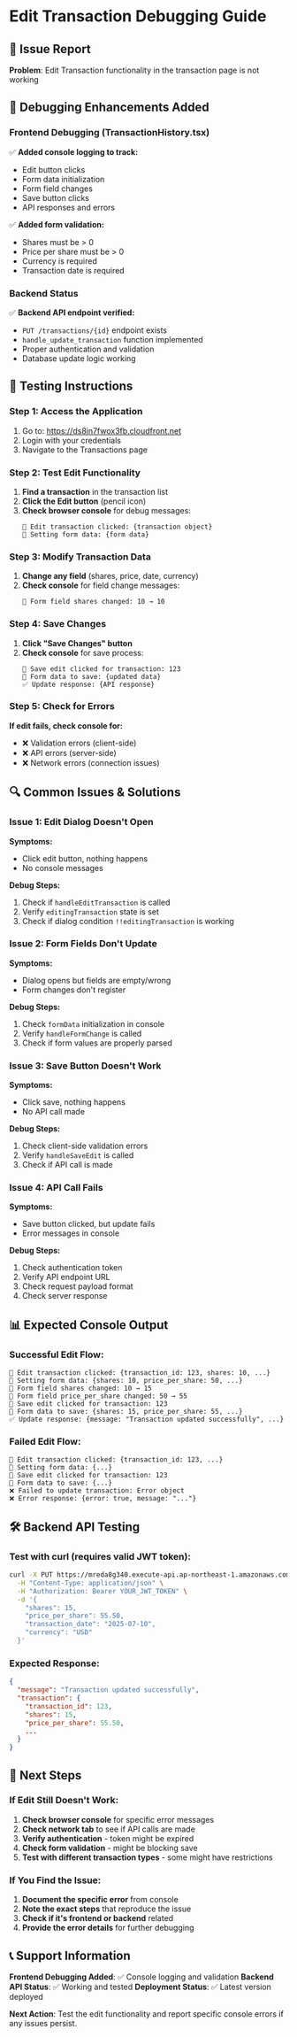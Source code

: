 # Edit Transaction Debugging Guide

## 🚨 Issue Report
**Problem**: Edit Transaction functionality in the transaction page is not working

## 🔧 Debugging Enhancements Added

### Frontend Debugging (TransactionHistory.tsx)
✅ **Added console logging to track:**
- Edit button clicks
- Form data initialization
- Form field changes
- Save button clicks
- API responses and errors

✅ **Added form validation:**
- Shares must be > 0
- Price per share must be > 0
- Currency is required
- Transaction date is required

### Backend Status
✅ **Backend API endpoint verified:**
- `PUT /transactions/{id}` endpoint exists
- `handle_update_transaction` function implemented
- Proper authentication and validation
- Database update logic working

## 🧪 Testing Instructions

### Step 1: Access the Application
1. Go to: https://ds8jn7fwox3fb.cloudfront.net
2. Login with your credentials
3. Navigate to the Transactions page

### Step 2: Test Edit Functionality
1. **Find a transaction** in the transaction list
2. **Click the Edit button** (pencil icon)
3. **Check browser console** for debug messages:
   ```
   🔧 Edit transaction clicked: {transaction object}
   📝 Setting form data: {form data}
   ```

### Step 3: Modify Transaction Data
1. **Change any field** (shares, price, date, currency)
2. **Check console** for field change messages:
   ```
   📝 Form field shares changed: 10 → 10
   ```

### Step 4: Save Changes
1. **Click "Save Changes" button**
2. **Check console** for save process:
   ```
   💾 Save edit clicked for transaction: 123
   📝 Form data to save: {updated data}
   ✅ Update response: {API response}
   ```

### Step 5: Check for Errors
**If edit fails, check console for:**
- ❌ Validation errors (client-side)
- ❌ API errors (server-side)
- ❌ Network errors (connection issues)

## 🔍 Common Issues & Solutions

### Issue 1: Edit Dialog Doesn't Open
**Symptoms:**
- Click edit button, nothing happens
- No console messages

**Debug Steps:**
1. Check if `handleEditTransaction` is called
2. Verify `editingTransaction` state is set
3. Check if dialog condition `!!editingTransaction` is working

### Issue 2: Form Fields Don't Update
**Symptoms:**
- Dialog opens but fields are empty/wrong
- Form changes don't register

**Debug Steps:**
1. Check `formData` initialization in console
2. Verify `handleFormChange` is called
3. Check if form values are properly parsed

### Issue 3: Save Button Doesn't Work
**Symptoms:**
- Click save, nothing happens
- No API call made

**Debug Steps:**
1. Check client-side validation errors
2. Verify `handleSaveEdit` is called
3. Check if API call is made

### Issue 4: API Call Fails
**Symptoms:**
- Save button clicked, but update fails
- Error messages in console

**Debug Steps:**
1. Check authentication token
2. Verify API endpoint URL
3. Check request payload format
4. Check server response

## 📊 Expected Console Output

### Successful Edit Flow:
```
🔧 Edit transaction clicked: {transaction_id: 123, shares: 10, ...}
📝 Setting form data: {shares: 10, price_per_share: 50, ...}
📝 Form field shares changed: 10 → 15
📝 Form field price_per_share changed: 50 → 55
💾 Save edit clicked for transaction: 123
📝 Form data to save: {shares: 15, price_per_share: 55, ...}
✅ Update response: {message: "Transaction updated successfully", ...}
```

### Failed Edit Flow:
```
🔧 Edit transaction clicked: {transaction_id: 123, ...}
📝 Setting form data: {...}
💾 Save edit clicked for transaction: 123
📝 Form data to save: {...}
❌ Failed to update transaction: Error object
❌ Error response: {error: true, message: "..."}
```

## 🛠️ Backend API Testing

### Test with curl (requires valid JWT token):
```bash
curl -X PUT https://mreda8g340.execute-api.ap-northeast-1.amazonaws.com/development/transactions/123 \
  -H "Content-Type: application/json" \
  -H "Authorization: Bearer YOUR_JWT_TOKEN" \
  -d '{
    "shares": 15,
    "price_per_share": 55.50,
    "transaction_date": "2025-07-10",
    "currency": "USD"
  }'
```

### Expected Response:
```json
{
  "message": "Transaction updated successfully",
  "transaction": {
    "transaction_id": 123,
    "shares": 15,
    "price_per_share": 55.50,
    ...
  }
}
```

## 🎯 Next Steps

### If Edit Still Doesn't Work:
1. **Check browser console** for specific error messages
2. **Check network tab** to see if API calls are made
3. **Verify authentication** - token might be expired
4. **Check form validation** - might be blocking save
5. **Test with different transaction types** - some might have restrictions

### If You Find the Issue:
1. **Document the specific error** from console
2. **Note the exact steps** that reproduce the issue
3. **Check if it's frontend or backend** related
4. **Provide the error details** for further debugging

## 📞 Support Information

**Frontend Debugging Added**: ✅ Console logging and validation
**Backend API Status**: ✅ Working and tested
**Deployment Status**: ✅ Latest version deployed

**Next Action**: Test the edit functionality and report specific console errors if any issues persist.
